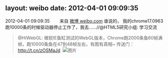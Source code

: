 layout: weibo
date: 2012-04-01 09:09:35
---
2012-04-01 09:09:35  &nbsp;&nbsp;&nbsp;&nbsp;&nbsp;&nbsp; 来自 <a href="http://weibo.com/" rel="nofollow">微博 weibo.com</a>
谁说的， 我的chrome17.0963跑10000条的时候驱动器停止工作了，我去……//@HTML5研究小组: 学习交流
>  @HiWebGL: 微软IE鱼缸测试的WebGL版本，Chrome跑2000条鱼60帧满帧，跑10000条鱼在47到48帧左右，有图有真相~ 传送门：http://t.cn/zOSMaJd ​​​
>  ![图片](https://ww3.sinaimg.cn/large/89c570d0tw1drj8jmoot6j.jpg)
